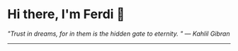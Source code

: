 <h1>Hi there, I'm Ferdi 👋</h1>

<p><em>
  "Trust in dreams, for in them is the hidden gate to eternity.  " — Kahlil Gibran
</em></p>

---

